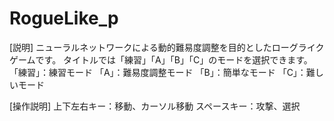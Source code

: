 # RogueLike_p

[説明]
ニューラルネットワークによる動的難易度調整を目的としたローグライクゲームです。
タイトルでは「練習」「A」「B」「C」のモードを選択できます。
「練習」：練習モード
「A」：難易度調整モード
「B」：簡単なモード
「C」：難しいモード

[操作説明]
上下左右キー：移動、カーソル移動
スペースキー：攻撃、選択
